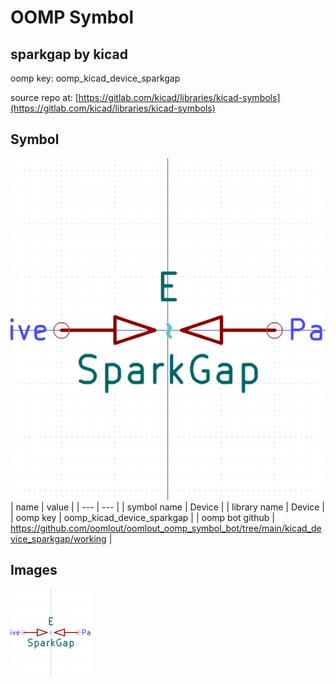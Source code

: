# OOMP Symbol  
## sparkgap  by kicad  
  
oomp key: oomp_kicad_device_sparkgap  
  
source repo at: [https://gitlab.com/kicad/libraries/kicad-symbols](https://gitlab.com/kicad/libraries/kicad-symbols)  
## Symbol  
  
[![working.png](working_600.png)](working.png)  
| name | value | 
| --- | --- | 
| symbol name | Device | 
| library name | Device | 
| oomp key | oomp_kicad_device_sparkgap | 
| oomp bot github | https://github.com/oomlout/oomlout_oomp_symbol_bot/tree/main/kicad_device_sparkgap/working | 
## Images  
  
[![working.png](working_140.png)](working.png)  
